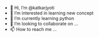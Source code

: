 - 👋 Hi, I’m @katkarjyoti
- 👀 I’m interested in learning new concept
- 🌱 I’m currently learning python
- 💞️ I’m looking to collaborate on ...
- 📫 How to reach me ...

<!---
katkarjyoti/katkarjyoti is a ✨ special ✨ repository because its `README.md` (this file) appears on your GitHub profile.
You can click the Preview link to take a look at your changes.
--->
